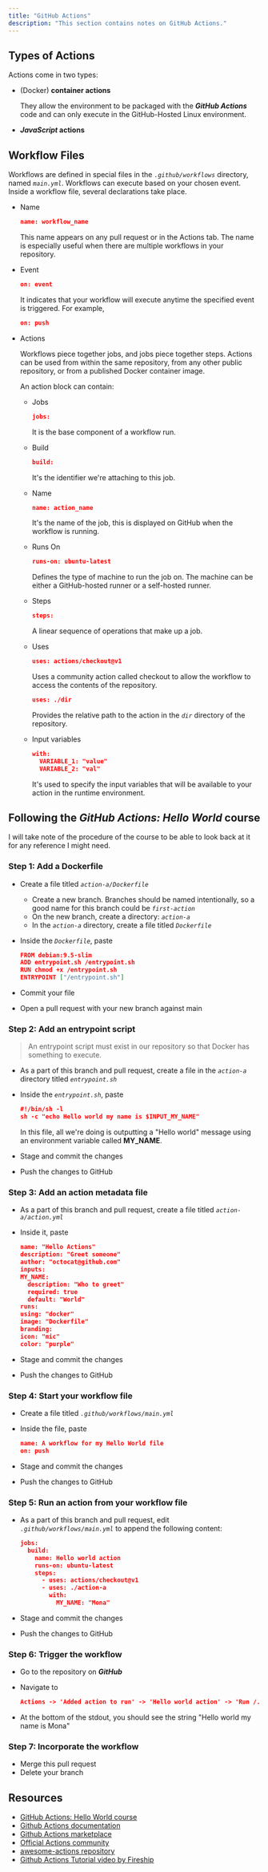 ```yaml
---
title: "GitHub Actions"
description: "This section contains notes on GitHub Actions."
---
```


## Types of Actions

Actions come in two types:

- (Docker) **container actions**

  They allow the environment to be packaged with the ***GitHub Actions*** code and can only execute in the GitHub-Hosted Linux environment.
- ***JavaScript* actions**

## Workflow Files

Workflows are defined in special files in the *`.github/workflows`* directory, named *`main.yml`*.
Workflows can execute based on your chosen event.
Inside a workflow file, several declarations take place.

- Name

  ```json
  name: workflow_name
  ```

  This name appears on any pull request or in the Actions tab. The name is especially useful when there are multiple workflows in your repository.
- Event

  ```json
  on: event
  ```

  It indicates that your workflow will execute anytime the specified event is triggered.
  For example,

  ```json
  on: push
  ```

- Actions

  Workflows piece together jobs, and jobs piece together steps.
  Actions can be used from within the same repository, from any other public repository, or from a published Docker container image.

  An action block can contain:
  - Jobs

    ```json
    jobs:
    ```

    It is the base component of a workflow run.
  - Build

    ```json
    build:
    ```

    It's the identifier we're attaching to this job.
  - Name

    ```json
    name: action_name
    ```

    It's the name of the job, this is displayed on GitHub when the workflow is running.
  - Runs On

    ```json
    runs-on: ubuntu-latest
    ```

    Defines the type of machine to run the job on. The machine can be either a GitHub-hosted runner or a self-hosted runner.
  - Steps

    ```json
    steps:
    ```

    A linear sequence of operations that make up a job.
  - Uses

    ```json
    uses: actions/checkout@v1
    ```

    Uses a community action called checkout to allow the workflow to access the contents of the repository.

    ```json
    uses: ./dir
    ```

    Provides the relative path to the action in the *`dir`* directory of the repository.
  - Input variables

    ```json
    with:
      VARIABLE_1: "value"
      VARIABLE_2: "val"
    ```

    It's used to specify the input variables that will be available to your action in the runtime environment.

## Following the *GitHub Actions: Hello World* course

I will take note of the procedure of the course to be able to look back at it for any reference I might need.

### Step 1: Add a Dockerfile

- Create a file titled *`action-a/Dockerfile`*
  - Create a new branch. Branches should be named intentionally, so a good name for this branch could be *`first-action`*
  - On the new branch, create a directory: *`action-a`*
  - In the *`action-a`* directory, create a file titled *`Dockerfile`*
- Inside the *`Dockerfile`*, paste

  ```json
  FROM debian:9.5-slim
  ADD entrypoint.sh /entrypoint.sh
  RUN chmod +x /entrypoint.sh
  ENTRYPOINT ["/entrypoint.sh"]
  ```

- Commit your file
- Open a pull request with your new branch against main

### Step 2: Add an entrypoint script

> An entrypoint script must exist in our repository so that Docker has something to execute.

- As a part of this branch and pull request, create a file in the *`action-a`* directory titled *`entrypoint.sh`*
- Inside the *`entrypoint.sh`*, paste

  ```json
  #!/bin/sh -l
  sh -c "echo Hello world my name is $INPUT_MY_NAME"
  ```

  In this file, all we're doing is outputting a "Hello world" message using an environment variable called **MY_NAME**.
- Stage and commit the changes
- Push the changes to GitHub

### Step 3: Add an action metadata file

- As a part of this branch and pull request, create a file titled *`action-a/action.yml`*
- Inside it, paste

  ```json
  name: "Hello Actions"
  description: "Greet someone"
  author: "octocat@github.com"
  inputs:
  MY_NAME:
    description: "Who to greet"
    required: true
    default: "World"
  runs:
  using: "docker"
  image: "Dockerfile"
  branding:
  icon: "mic"
  color: "purple"
  ```

- Stage and commit the changes
- Push the changes to GitHub

### Step 4: Start your workflow file

- Create a file titled *`.github/workflows/main.yml`*
- Inside the file, paste

  ```json
  name: A workflow for my Hello World file
  on: push
  ```

- Stage and commit the changes
- Push the changes to GitHub

### Step 5: Run an action from your workflow file

- As a part of this branch and pull request, edit *`.github/workflows/main.yml`* to append the following content:

  ```json
  jobs:
    build:
      name: Hello world action
      runs-on: ubuntu-latest
      steps:
        - uses: actions/checkout@v1
        - uses: ./action-a
          with:
            MY_NAME: "Mona"
  ```

- Stage and commit the changes
- Push the changes to GitHub

### Step 6: Trigger the workflow

- Go to the repository on ***GitHub***
- Navigate to

  ```json
  Actions -> 'Added action to run' -> 'Hello world action' -> 'Run /./action-a'
  ```

- At the bottom of the stdout, you should see the string "Hello world my name is Mona"

### Step 7: Incorporate the workflow

- Merge this pull request
- Delete your branch

## Resources

- [GitHub Actions: Hello World course](https://lab.github.com/githubtraining/github-actions:-hello-world)
- [Github Actions documentation](https://docs.github.com/en/actions/learn-github-actions)
- [Github Actions marketplace](https://github.com/marketplace?type=actions)
- [Official Actions community](https://github.com/actions)
- [awesome-actions repository](https://github.com/sdras/awesome-actions)
- [Github Actions Tutorial video by Fireship](https://youtu.be/eB0nUzAI7M8)
